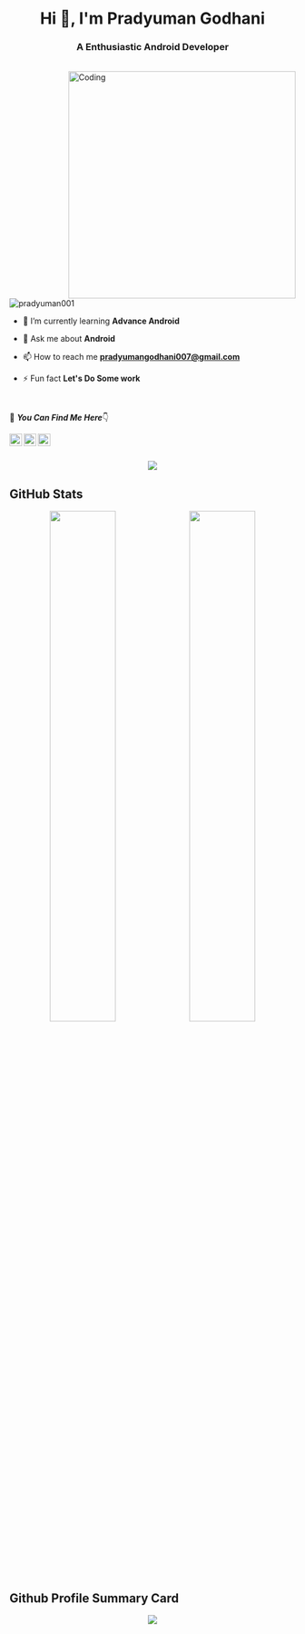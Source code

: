 <h1 align="center">Hi 👋, I'm Pradyuman Godhani</h1>
<h3 align="center">A Enthusiastic Android Developer</h3>
<br/>
<img align="right" alt="Coding" width="400" src="https://c.tenor.com/NOYF3f82b_gAAAAC/programmer.gif">

<p align="left"> <img src="https://komarev.com/ghpvc/?username=pradyuman001&label=Views&color=blue&style=plastic" alt="pradyuman001" /> </p>

- 🌱 I’m currently learning **Advance Android**

- 💬 Ask me about **Android**

- 📫 How to reach me **pradyumangodhani007@gmail.com**

- ⚡ Fun fact **Let's Do Some work**

<br/>

📌 ***You Can Find Me Here***👇

<a href="https://twitter.com/Pradyuman001">
  <img align="left" alt="Pradyuman's Twitter" width="22px" src="https://cdn.jsdelivr.net/npm/simple-icons@v3/icons/twitter.svg" />
</a>

<a href="https://linkedin.com/in/pradyuman-godhani-615745224">
  <img align="left" alt="Pradyuman's Linkdein" width="22px" src="https://cdn.jsdelivr.net/npm/simple-icons@v3/icons/linkedin.svg" />
</a>

<a href="https://github.com/pradyuman001">
  <img align="left" alt="Pradyuman's Github" width="22px" src="https://cdn.jsdelivr.net/npm/simple-icons@v3/icons/github.svg" />
</a>

<br/>
  
  <br/>
  <a href="https://github.com/pradyuman001">
	<p align="center">
  <img align="center" src="https://github-readme-stats.vercel.app/api/top-langs/?username=pradyuman001&theme=light&hide_langs_below=1" />
    <br/>
	</p>
  </a>
  
  ## GitHub Stats
<p align="center">
	<img width="48%" src="https://github-readme-stats.vercel.app/api?username=pradyuman001&show_icons=true&theme=radical" />
	<img width="48%" src="https://github-readme-streak-stats.herokuapp.com/?user=pradyuman001&theme=radical" />
</p>
  

  ## Github Profile Summary Card
<p align="center">
  <img src="https://github-profile-summary-cards.vercel.app/api/cards/profile-details?username=pradyuman001&theme=radical"/>
</p>

	

